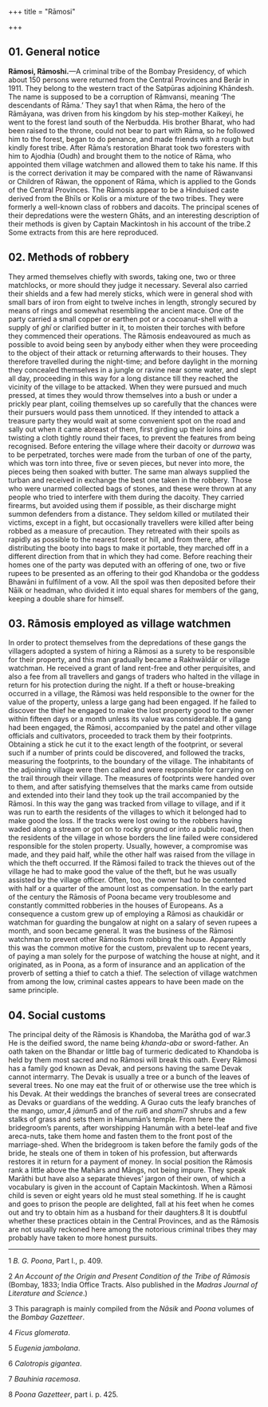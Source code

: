 +++
title = "Rāmosi"

+++

## 01. General notice

**Rāmosi, Rāmoshi.**—A criminal tribe of the Bombay Presidency, of which about 150 persons were returned from the Central Provinces and Berār in 1911. They belong to the western tract of the Satpūras adjoining Khāndesh. The name is supposed to be a corruption of Rāmvansi, meaning ‘The descendants of Rāma.’ They say1 that when Rāma, the hero of the Rāmāyana, was driven from his kingdom by his step-mother Kaikeyi, he went to the forest land south of the Nerbudda. His brother Bharat, who had been raised to the throne, could not bear to part with Rāma, so he followed him to the forest, began to do penance, and made friends with a rough but kindly forest tribe. After Rāma’s restoration Bharat took two foresters with him to Ajodhia \(Oudh\) and brought them to the notice of Rāma, who appointed them village watchmen and allowed them to take his name. If this is the correct derivation it may be compared with the name of Rāwanvansi or Children of Rāwan, the opponent of Rāma, which is applied to the Gonds of the Central Provinces. The Rāmosis appear to be a Hinduised caste derived from the Bhīls or Kolis or a mixture of the two tribes. They were formerly a well-known class of robbers and dacoits. The principal scenes of their depredations were the western Ghāts, and an interesting description of their methods is given by Captain Mackintosh in his account of the tribe.2 Some extracts from this are here reproduced. 

## 02. Methods of robbery

They armed themselves chiefly with swords, taking one, two or three matchlocks, or more should they judge it necessary. Several also carried their shields and a few had merely sticks, which were in general shod with small bars of iron from eight to twelve inches in length, strongly secured by means of rings and somewhat resembling the ancient mace. One of the party carried a small copper or earthen pot or a cocoanut-shell with a supply of *ghī* or clarified butter in it, to moisten their torches with before they commenced their operations. The Rāmosis endeavoured as much as possible to avoid being seen by anybody either when they were proceeding to the object of their attack or returning afterwards to their houses. They therefore travelled during the night-time; and before daylight in the morning they concealed themselves in a jungle or ravine near some water, and slept all day, proceeding in this way for a long distance till they reached the vicinity of the village to be attacked. When they were pursued and much pressed, at times they would throw themselves into a bush or under a prickly pear plant, coiling themselves up so carefully that the chances were their pursuers would pass them unnoticed. If they intended to attack a treasure party they would wait at some convenient spot on the road and sally out when it came abreast of them, first girding up their loins and twisting a cloth tightly round their faces, to prevent the features from being recognised. Before entering the village where their dacoity or *durrowa* was to be perpetrated, torches were made from the turban of one of the party, which was torn into three, five or seven pieces, but never into more, the pieces being then soaked with butter. The same man always supplied the turban and received in exchange the best one taken in the robbery. Those who were unarmed collected bags of stones, and these were thrown at any people who tried to interfere with them during the dacoity. They carried firearms, but avoided using them if possible, as their discharge might summon defenders from a distance. They seldom killed or mutilated their victims, except in a fight, but occasionally travellers were killed after being robbed as a measure of precaution. They retreated with their spoils as rapidly as possible to the nearest forest or hill, and from there, after distributing the booty into bags to make it portable, they marched off in a different direction from that in which they had come. Before reaching their homes one of the party was deputed with an offering of one, two or five rupees to be presented as an offering to their god Khandoba or the goddess Bhawāni in fulfilment of a vow. All the spoil was then deposited before their Nāik or headman, who divided it into equal shares for members of the gang, keeping a double share for himself. 

## 03. Rāmosis employed as village watchmen

In order to protect themselves from the depredations of these gangs the villagers adopted a system of hiring a Rāmosi as a surety to be responsible for their property, and this man gradually became a Rakhwāldār or village watchman. He received a grant of land rent-free and other perquisites, and also a fee from all travellers and gangs of traders who halted in the village in return for his protection during the night. If a theft or house-breaking occurred in a village, the Rāmosi was held responsible to the owner for the value of the property, unless a large gang had been engaged. If he failed to discover the thief he engaged to make the lost property good to the owner within fifteen days or a month unless its value was considerable. If a gang had been engaged, the Rāmosi, accompanied by the patel and other village officials and cultivators, proceeded to track them by their footprints. Obtaining a stick he cut it to the exact length of the footprint, or several such if a number of prints could be discovered, and followed the tracks, measuring the footprints, to the boundary of the village. The inhabitants of the adjoining village were then called and were responsible for carrying on the trail through their village. The measures of footprints were handed over to them, and after satisfying themselves that the marks came from outside and extended into their land they took up the trail accompanied by the Rāmosi. In this way the gang was tracked from village to village, and if it was run to earth the residents of the villages to which it belonged had to make good the loss. If the tracks were lost owing to the robbers having waded along a stream or got on to rocky ground or into a public road, then the residents of the village in whose borders the line failed were considered responsible for the stolen property. Usually, however, a compromise was made, and they paid half, while the other half was raised from the village in which the theft occurred. If the Rāmosi failed to track the thieves out of the village he had to make good the value of the theft, but he was usually assisted by the village officer. Often, too, the owner had to be contented with half or a quarter of the amount lost as compensation. In the early part of the century the Rāmosis of Poona became very troublesome and constantly committed robberies in the houses of Europeans. As a consequence a custom grew up of employing a Rāmosi as chaukidār or watchman for guarding the bungalow at night on a salary of seven rupees a month, and soon became general. It was the business of the Rāmosi watchman to prevent other Rāmosis from robbing the house. Apparently this was the common motive for the custom, prevalent up to recent years, of paying a man solely for the purpose of watching the house at night, and it originated, as in Poona, as a form of insurance and an application of the proverb of setting a thief to catch a thief. The selection of village watchmen from among the low, criminal castes appears to have been made on the same principle. 

## 04. Social customs

The principal deity of the Rāmosis is Khandoba, the Marātha god of war.3 He is the deified sword, the name being *khanda-aba* or sword-father. An oath taken on the Bhandar or little bag of turmeric dedicated to Khandoba is held by them most sacred and no Rāmosi will break this oath. Every Rāmosi has a family god known as Devak, and persons having the same Devak cannot intermarry. The Devak is usually a tree or a bunch of the leaves of several trees. No one may eat the fruit of or otherwise use the tree which is his Devak. At their weddings the branches of several trees are consecrated as Devaks or guardians of the wedding. A Gurao cuts the leafy branches of the mango, *umar*,4 *jāmun*5 and of the *rui*6 and *shami*7 shrubs and a few stalks of grass and sets them in Hanumān’s temple. From here the bridegroom’s parents, after worshipping Hanumān with a betel-leaf and five areca-nuts, take them home and fasten them to the front post of the marriage-shed. When the bridegroom is taken before the family gods of the bride, he steals one of them in token of his profession, but afterwards restores it in return for a payment of money. In social position the Rāmosis rank a little above the Mahārs and Māngs, not being impure. They speak Marāthi but have also a separate thieves’ jargon of their own, of which a vocabulary is given in the account of Captain Mackintosh. When a Rāmosi child is seven or eight years old he must steal something. If he is caught and goes to prison the people are delighted, fall at his feet when he comes out and try to obtain him as a husband for their daughters.8 It is doubtful whether these practices obtain in the Central Provinces, and as the Rāmosis are not usually reckoned here among the notorious criminal tribes they may probably have taken to more honest pursuits. 

___________________

1 *B. G. Poona*, Part I., p. 409. 

2 *An Account of the Origin and Present Condition of the Tribe of Rāmosis* \(Bombay, 1833; India Office Tracts. Also published in the *Madras Journal of Literature and Science*.\) 

3 This paragraph is mainly compiled from the *Nāsik* and *Poona* volumes of the *Bombay Gazetteer*. 

4 *Ficus glomerata*. 

5 *Eugenia jambolana*. 

6 *Calotropis gigantea*. 

7 *Bauhinia racemosa*. 

8 *Poona Gazetteer*, part i. p. 425. 

